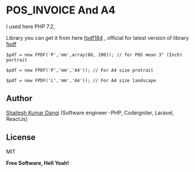 # POS_INVOICE And A4

I used here PHP 7.2,

Library you can get it from here [fpdf184] ,
official for latest version of library [fpdf] 

```
$pdf = new FPDF('P','mm',array(80, 200)); // for POS mean 3" (Inch) portrait
```
```
$pdf = new FPDF('P','mm','A4')); // For A4 size protrait
```

```
$pdf = new FPDF('L','mm','A4')); // For A4 size landscape
```


## Author
[Shailesh Kumar Dangi] (Software engineer -PHP, Codeigniter, Laravel, ReactJs)

[Shailesh Kumar Dangi]: <https://github.com/shaileshkumarcs>
[fpdf]: <http://www.fpdf.org/>
[fpdf184]: <https://github.com/shaileshkumarcs/POS_inventory/tree/master/fpdf184>

## License

MIT

**Free Software, Hell Yeah!**

